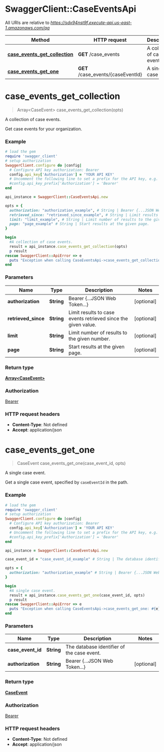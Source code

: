 # SwaggerClient::CaseEventsApi

All URIs are relative to *https://sdx94nst9f.execute-api.us-east-1.amazonaws.com/qa*

Method | HTTP request | Description
------------- | ------------- | -------------
[**case_events_get_collection**](CaseEventsApi.md#case_events_get_collection) | **GET** /case_events | A collection of case events.
[**case_events_get_one**](CaseEventsApi.md#case_events_get_one) | **GET** /case_events/{caseEventId} | A single case event.


# **case_events_get_collection**
> Array&lt;CaseEvent&gt; case_events_get_collection(opts)

A collection of case events.

Get case events for your organization.

### Example
```ruby
# load the gem
require 'swagger_client'
# setup authorization
SwaggerClient.configure do |config|
  # Configure API key authorization: Bearer
  config.api_key['Authorization'] = 'YOUR API KEY'
  # Uncomment the following line to set a prefix for the API key, e.g. 'Bearer' (defaults to nil)
  #config.api_key_prefix['Authorization'] = 'Bearer'
end

api_instance = SwaggerClient::CaseEventsApi.new

opts = { 
  authorization: "authorization_example", # String | Bearer {...JSON Web Token...}
  retrieved_since: "retrieved_since_example", # String | Limit results to case events retrieved since the given value.
  limit: "limit_example", # String | Limit number of results to the given number.
  page: "page_example" # String | Start results at the given page.
}

begin
  #A collection of case events.
  result = api_instance.case_events_get_collection(opts)
  p result
rescue SwaggerClient::ApiError => e
  puts "Exception when calling CaseEventsApi->case_events_get_collection: #{e}"
end
```

### Parameters

Name | Type | Description  | Notes
------------- | ------------- | ------------- | -------------
 **authorization** | **String**| Bearer {...JSON Web Token...} | [optional] 
 **retrieved_since** | **String**| Limit results to case events retrieved since the given value. | [optional] 
 **limit** | **String**| Limit number of results to the given number. | [optional] 
 **page** | **String**| Start results at the given page. | [optional] 

### Return type

[**Array&lt;CaseEvent&gt;**](CaseEvent.md)

### Authorization

[Bearer](../README.md#Bearer)

### HTTP request headers

 - **Content-Type**: Not defined
 - **Accept**: application/json



# **case_events_get_one**
> CaseEvent case_events_get_one(case_event_id, opts)

A single case event.

Get a single case event, specified by `caseEventId` in the path.

### Example
```ruby
# load the gem
require 'swagger_client'
# setup authorization
SwaggerClient.configure do |config|
  # Configure API key authorization: Bearer
  config.api_key['Authorization'] = 'YOUR API KEY'
  # Uncomment the following line to set a prefix for the API key, e.g. 'Bearer' (defaults to nil)
  #config.api_key_prefix['Authorization'] = 'Bearer'
end

api_instance = SwaggerClient::CaseEventsApi.new

case_event_id = "case_event_id_example" # String | The database identifier of the case event.

opts = { 
  authorization: "authorization_example" # String | Bearer {...JSON Web Token...}
}

begin
  #A single case event.
  result = api_instance.case_events_get_one(case_event_id, opts)
  p result
rescue SwaggerClient::ApiError => e
  puts "Exception when calling CaseEventsApi->case_events_get_one: #{e}"
end
```

### Parameters

Name | Type | Description  | Notes
------------- | ------------- | ------------- | -------------
 **case_event_id** | **String**| The database identifier of the case event. | 
 **authorization** | **String**| Bearer {...JSON Web Token...} | [optional] 

### Return type

[**CaseEvent**](CaseEvent.md)

### Authorization

[Bearer](../README.md#Bearer)

### HTTP request headers

 - **Content-Type**: Not defined
 - **Accept**: application/json



